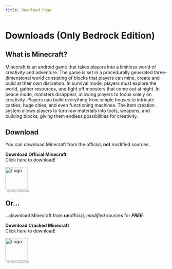 ```yaml
---
title: Download Page
---
```


# Downloads (Only Bedrock Edition)


## What is Minecraft?

Minecraft is an android game that takes players into a limitless world of creativity and adventure. The game is set in a procedurally generated three-dimensional world consisting of blocks that players can mine, create and build at their own discretion. In survival mode, players must explore the world, gather resources, and fight off monsters that come out at night. In peace mode, monsters disappear, allowing players to focus solely on creativity. Players can build everything from simple houses to intricate castles, huge cities, and even functioning machines. The item creation system allows players to turn raw materials into tools, weapons, and building blocks, giving them endless possibilities for creativity.


## Download 
<!-- <br> -->

You can download Minecraft from the official, **not** modified sources:

<script setup>
import { useToast } from "vue-toastification";
import { ref } from "vue";

// Get toast interface
const toast = useToast();

const isAndroid = /Android/.test(navigator.userAgent);
const isIOS = /iPad|iPhone|iPod/.test(navigator.userAgent) && !window.MSStream;
const isWindows = /Windows/.test(navigator.userAgent);

const myMethod = () => {
  let message = "";
  if (isIOS) {
    message = "App Store successfully opened!";
    console.log("User is on iOS, opening App Store.");
  } else if (isWindows) {
    message = "Microsoft Store successfully opened!";
    console.log("User is on Windows, opening Microsoft Store.");
  } else if (isAndroid) {
    message = "PlayStore successfully opened!";
    console.log("User is on Windows, opening Microsoft Store.");
  } else {
    message = "Unsupported platform.";
    console.log("User is on an unsupported platform.");
  }

  toast(message, {
    timeout: 4000,
    pauseOnFocusLoss: false,
    draggablePercent: 0.6,
    showCloseButtonOnHover: true,
    closeButton: "button"
  });
};

const storeLink = ref("");
if (isIOS) {
  storeLink.value = "itms-apps://itunes.apple.com/app/id479516143";
} else if (isWindows) {
  storeLink.value = "ms-windows-store://pdp/?ProductId=9NBLGGH2JHXJ";
} else if (isAndroid) {
  storeLink.value = "https://play.google.com/store/apps/details?id=com.mojang.minecraftpe";
}

const crackLink = ref("");
if (isIOS) {
  crackLink.value = "https://ipaomtk.com/minecraft-ipa/";
} else if (isWindows) {
  crackLink.value = "https://mcenters.net/";
} else if (isAndroid) {
  crackLink.value = "https://misike12.github.io/modscraft_mcpe_apk-archive/";
}

console.log("Crack link set to:", crackLink.value);
</script>

<div class="linkcard">
  <a :href="storeLink" @click="myMethod">
    <p class="description"><b>Download Official Minecraft</b><br><span>Click here to download!</span></p>
    <div class="logo">
        <img alt="Logo" width="70px" height="70px" src="/assets/images/minecraft-launcher.webp" class="no-viewerjs"/>
    </div>
    <p class="small-gray-text">🛈 Auto Detected</p>
  </a>
</div>

## Or...

...download Minecraft from **un**official, *modified* sources for ***FREE***:


<div class="linkcard">
  <a :href="crackLink" target=”_blank”>
    <p class="description"><b>Download Cracked Minecraft</b><br><span>Click here to download!</span></p>
    <div class="logo">
        <img alt="Logo" width="70px" height="70px" src="/assets/images/minecraft-launcher.webp" class="no-viewerjs"/>
    </div>
    <p class="small-gray-text">🛈 Auto Detected</p>
  </a>
</div>

<style>
.linkcard {
  position: relative;
}

.small-gray-text {
  position: absolute;
  bottom: -21px;
  left: 5px;
  font-size: 0.6em;
  color: gray;
}
</style>